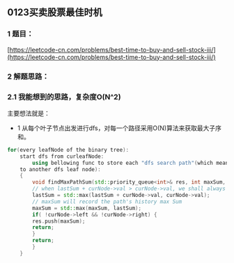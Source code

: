## 0123买卖股票最佳时机

### 1 题目：
[https://leetcode-cn.com/problems/best-time-to-buy-and-sell-stock-iii/](https://leetcode-cn.com/problems/best-time-to-buy-and-sell-stock-iii/)

### 2 解题思路：


### 2.1 我能想到的思路，复杂度O(N^2)
主要想法就是：
- 1 从每个叶子节点出发进行dfs，对每一个路径采用O(N)算法来获取最大子序和。
```cpp
for(every leafNode of the binary tree):
    start dfs from curleafNode:
        using bellowing func to store each "dfs search path"(which mean from the curleafNode
	to another dfs leaf node):
	{
		void findMaxPathSum(std::priority_queue<int>& res, int maxSum, int lastSum, TreeNode* curNode) {
		// when lastSum + curNode->val > curNode->val, we shall always accept the new coming in value 
		lastSum = std::max(lastSum + curNode->val, curNode->val);
		// maxSum will record the path's history max Sum
		maxSum = std::max(maxSum, lastSum);    
		if( !curNode->left && !curNode->right) {
		res.push(maxSum);
		return;    
		}
		return;
		}
	}
```

